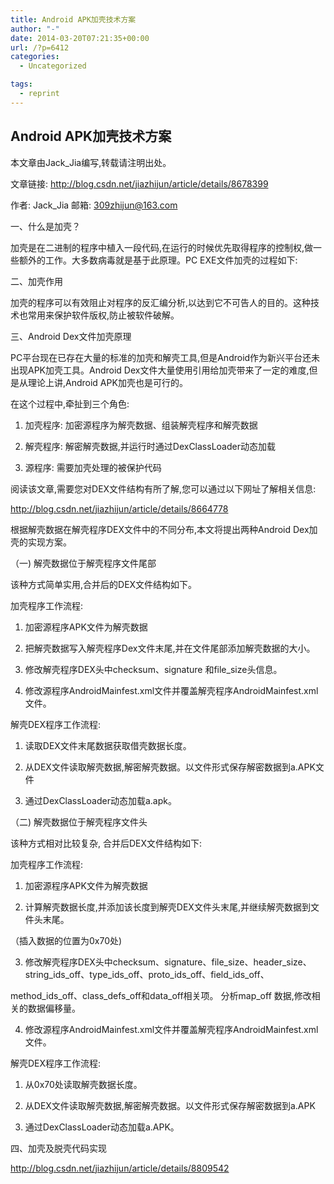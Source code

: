 ```yaml
---
title: Android APK加壳技术方案
author: "-"
date: 2014-03-20T07:21:35+00:00
url: /?p=6412
categories:
  - Uncategorized

tags:
  - reprint
---
```

## Android APK加壳技术方案
本文章由Jack_Jia编写,转载请注明出处。

文章链接: http://blog.csdn.net/jiazhijun/article/details/8678399

作者: Jack_Jia 邮箱:  309zhijun@163.com


一、什么是加壳？

加壳是在二进制的程序中植入一段代码,在运行的时候优先取得程序的控制权,做一些额外的工作。大多数病毒就是基于此原理。PC EXE文件加壳的过程如下: 


二、加壳作用

加壳的程序可以有效阻止对程序的反汇编分析,以达到它不可告人的目的。这种技术也常用来保护软件版权,防止被软件破解。


三、Android Dex文件加壳原理

PC平台现在已存在大量的标准的加壳和解壳工具,但是Android作为新兴平台还未出现APK加壳工具。Android Dex文件大量使用引用给加壳带来了一定的难度,但是从理论上讲,Android APK加壳也是可行的。

在这个过程中,牵扯到三个角色: 

1. 加壳程序: 加密源程序为解壳数据、组装解壳程序和解壳数据

2. 解壳程序: 解密解壳数据,并运行时通过DexClassLoader动态加载

3. 源程序: 需要加壳处理的被保护代码

阅读该文章,需要您对DEX文件结构有所了解,您可以通过以下网址了解相关信息: 

http://blog.csdn.net/jiazhijun/article/details/8664778


根据解壳数据在解壳程序DEX文件中的不同分布,本文将提出两种Android Dex加壳的实现方案。


（一) 解壳数据位于解壳程序文件尾部


该种方式简单实用,合并后的DEX文件结构如下。


加壳程序工作流程: 

1. 加密源程序APK文件为解壳数据

2. 把解壳数据写入解壳程序Dex文件末尾,并在文件尾部添加解壳数据的大小。

3. 修改解壳程序DEX头中checksum、signature 和file_size头信息。

4. 修改源程序AndroidMainfest.xml文件并覆盖解壳程序AndroidMainfest.xml文件。


解壳DEX程序工作流程: 

1. 读取DEX文件末尾数据获取借壳数据长度。

2. 从DEX文件读取解壳数据,解密解壳数据。以文件形式保存解密数据到a.APK文件

3. 通过DexClassLoader动态加载a.apk。


（二) 解壳数据位于解壳程序文件头


该种方式相对比较复杂, 合并后DEX文件结构如下: 


加壳程序工作流程: 

1. 加密源程序APK文件为解壳数据

2. 计算解壳数据长度,并添加该长度到解壳DEX文件头末尾,并继续解壳数据到文件头末尾。

（插入数据的位置为0x70处) 

3. 修改解壳程序DEX头中checksum、signature、file_size、header_size、string_ids_off、type_ids_off、proto_ids_off、field_ids_off、

method_ids_off、class_defs_off和data_off相关项。 分析map_off 数据,修改相关的数据偏移量。

4. 修改源程序AndroidMainfest.xml文件并覆盖解壳程序AndroidMainfest.xml文件。


解壳DEX程序工作流程: 

1. 从0x70处读取解壳数据长度。

2. 从DEX文件读取解壳数据,解密解壳数据。以文件形式保存解密数据到a.APK

3. 通过DexClassLoader动态加载a.APK。


四、加壳及脱壳代码实现


http://blog.csdn.net/jiazhijun/article/details/8809542